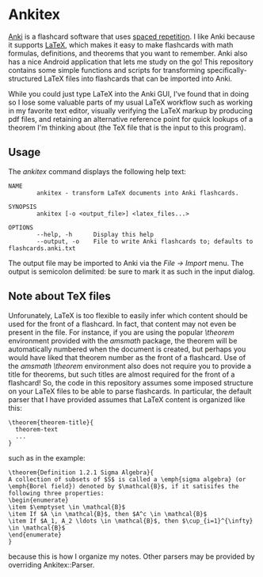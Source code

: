 # Ankitex

[Anki](http://ankisrs.net/) is a flashcard software that uses [spaced repetition](https://en.wikipedia.org/wiki/Spaced_repetition).
I like Anki because it supports [LaTeX](http://www.latex-project.org/), which makes it easy to make flashcards with math formulas, definitions, and theorems that you want to remember.
Anki also has a nice Android application that lets me study on the go!
This repository contains some simple functions and scripts for transforming specifically-structured LaTeX files into flashcards that can be imported into Anki.

While you could just type LaTeX into the Anki GUI, I've found that in doing so I lose some valuable parts of my usual LaTeX workflow such as 
working in my favorite text editor, 
visually verifying the LaTeX markup by producing pdf files, and 
retaining an alternative reference point for quick lookups of a theorem I'm thinking about (the TeX file that is the input to this program).

## Usage

The *ankitex* command displays the following help text:

```
NAME
        ankitex - transform LaTeX documents into Anki flashcards.

SYNOPSIS
        ankitex [-o <output_file>] <latex_files...>

OPTIONS
        --help, -h      Display this help
        --output, -o    File to write Anki flashcards to; defaults to flashcards.anki.txt
```

The output file may be imported to Anki via the *File -> Import* menu. The output is semicolon delimited: be sure to mark it as such in the input dialog.

## Note about TeX files

Unforunately, LaTeX is too flexible to easily infer which content should be used for the front of a flashcard. 
In fact, that content may not even be present in the file. 
For instance, if you are using the popular *\\theorem* environment provided with the *amsmath* package, the theorem will be automatically numbered when the document is created, but perhaps you would have liked that theorem number as the front of a flashcard.
Use of the *amsmath* *\\theorem* environment also does not require you to provide a title for theorems, but such titles are almost required for the front of a flashcard!
So, the code in this repository assumes some imposed structure on your LaTeX files to be able to parse flashcards.
In particular, the default parser that I have provided assumes that LaTeX content is organized like this:

```
\theorem{theorem-title}{
  theorem-text
  ...
}
```

such as in the example:


```
\theorem{Definition 1.2.1 Sigma Algebra}{
A collection of subsets of $S$ is called a \emph{sigma algebra} (or \emph{Borel field}) denoted by $\mathcal{B}$, if it satisifes the following three properties:
\begin{enumerate}
\item $\emptyset \in \mathcal{B}$
\item If $A \in \mathcal{B}$, then $A^c \in \mathcal{B}$
\item If $A_1, A_2 \ldots \in \mathcal{B}$, then $\cup_{i=1}^{\infty} \in \mathcal{B}$
\end{enumerate}
}
```

because this is how I organize my notes.
Other parsers may be provided by overriding Ankitex::Parser.
